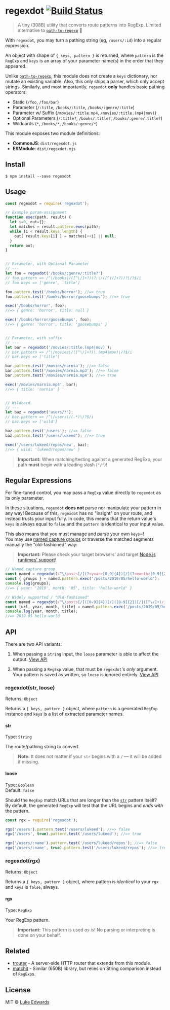 # regexdot [![Build Status](https://badgen.now.sh/travis/lukeed/regexdot)](https://travis-ci.org/lukeed/regexdot)

> A tiny (308B) utility that converts route patterns into RegExp. Limited alternative to [`path-to-regexp`](https://github.com/pillarjs/path-to-regexp) 🙇

With `regexdot`, you may turn a pathing string (eg, `/users/:id`) into a regular expression.

An object with shape of `{ keys, pattern }` is returned, where `pattern` is the `RegExp` and `keys` is an array of your parameter name(s) in the order that they appeared.

Unlike [`path-to-regexp`](https://github.com/pillarjs/path-to-regexp), this module does not create a `keys` dictionary, nor mutate an existing variable. Also, this only ships a parser, which only accept strings. Similarly, and most importantly, `regexdot` **only** handles basic pathing operators:

* Static (`/foo`, `/foo/bar`)
* Parameter (`/:title`, `/books/:title`, `/books/:genre/:title`)
* Parameter w/ Suffix (`/movies/:title.mp4`, `/movies/:title.(mp4|mov)`)
* Optional Parameters (`/:title?`, `/books/:title?`, `/books/:genre/:title?`)
* Wildcards (`*`, `/books/*`, `/books/:genre/*`)

This module exposes two module definitions:

* **CommonJS**: `dist/regexdot.js`
* **ESModule**: `dist/regexdot.mjs`

## Install

```
$ npm install --save regexdot
```


## Usage

```js
const regexdot = require('regexdot');

// Example param-assignment
function exec(path, result) {
  let i=0, out={};
  let matches = result.pattern.exec(path);
  while (i < result.keys.length) {
    out[ result.keys[i] ] = matches[++i] || null;
  }
  return out;
}


// Parameter, with Optional Parameter
// ---
let foo = regexdot('/books/:genre/:title?')
// foo.pattern => /^\/books\/([^\/]+?)(?:\/([^\/]+?))?\/?$/i
// foo.keys => ['genre', 'title']

foo.pattern.test('/books/horror'); //=> true
foo.pattern.test('/books/horror/goosebumps'); //=> true

exec('/books/horror', foo);
//=> { genre: 'horror', title: null }

exec('/books/horror/goosebumps', foo);
//=> { genre: 'horror', title: 'goosebumps' }


// Parameter, with suffix
// ---
let bar = regexdot('/movies/:title.(mp4|mov)');
// bar.pattern => /^\/movies\/([^\/]+?)\.(mp4|mov)\/?$/i
// bar.keys => ['title']

bar.pattern.test('/movies/narnia'); //=> false
bar.pattern.test('/movies/narnia.mp3'); //=> false
bar.pattern.test('/movies/narnia.mp4'); //=> true

exec('/movies/narnia.mp4', bar);
//=> { title: 'narnia' }


// Wildcard
// ---
let baz = regexdot('users/*');
// baz.pattern => /^\/users\/(.*)\/?$/i
// baz.keys => ['wild']

baz.pattern.test('/users'); //=> false
baz.pattern.test('/users/lukeed'); //=> true

exec('/users/lukeed/repos/new', baz);
//=> { wild: 'lukeed/repos/new' }
```

> **Important:** When matching/testing against a generated RegExp, your path **must** begin with a leading slash (`"/"`)!

## Regular Expressions

For fine-tuned control, you may pass a `RegExp` value directly to `regexdot` as its only parameter.

In these situations, `regexdot` **does not** parse nor manipulate your pattern in any way! Because of this, `regexdot` has no "insight" on your route, and instead trusts your input fully. In code, this means that the return value's `keys` is always equal to `false` and the `pattern` is identical to your input value.

This also means that you must manage and parse your own `keys`~!<br>
You may use [named capture groups](https://javascript.info/regexp-groups#named-groups) or traverse the matched segments manually the "old-fashioned" way:

> **Important:** Please check your target browsers' and target [Node.js runtimes' support](https://node.green/#ES2018-features--RegExp-named-capture-groups)!

```js
// Named capture group
const named = regexdot(/^\/posts[/](?<year>[0-9]{4})[/](?<month>[0-9]{2})[/](?<title>[^\/]+)/i);
const { groups } = named.pattern.exec('/posts/2019/05/hello-world');
console.log(groups);
//=> { year: '2019', month: '05', title: 'hello-world' }

// Widely supported / "Old-fashioned"
const named = regexdot(/^\/posts[/]([0-9]{4})[/]([0-9]{2})[/]([^\/]+)/i);
const [url, year, month, title] = named.pattern.exec('/posts/2019/05/hello-world');
console.log(year, month, title);
//=> 2019 05 hello-world
```


## API

There are two API variants:

1) When passing a `String` input, the `loose` parameter is able to affect the output. [View API](#regexdotstr-loose)

2) When passing a `RegExp` value, that must be `regexdot`'s _only_ argument.<br>
Your pattern is saved as written, so `loose` is ignored entirely. [View API](#regexdotrgx)

### regexdot(str, loose)
Returns: `Object`

Returns a `{ keys, pattern }` object, where `pattern` is a generated `RegExp` instance and `keys` is a list of extracted parameter names.

#### str
Type: `String`

The route/pathing string to convert.

> **Note:** It does not matter if your `str` begins with a `/` &mdash; it will be added if missing.

#### loose
Type: `Boolean`<br>
Default: `false`

Should the `RegExp` match URLs that are longer than the [`str`](#str) pattern itself?<br>
By default, the generated `RegExp` will test that the URL begins and _ends with_ the pattern.

```js
const rgx = require('regexdot');

rgx('/users').pattern.test('/users/lukeed'); //=> false
rgx('/users', true).pattern.test('/users/lukeed'); //=> true

rgx('/users/:name').pattern.test('/users/lukeed/repos'); //=> false
rgx('/users/:name', true).pattern.test('/users/lukeed/repos'); //=> true
```

### regexdot(rgx)
Returns: `Object`

Returns a `{ keys, pattern }` object, where pattern is _identical_ to your `rgx` and `keys` is `false`, always.

#### rgx
Type: `RegExp`

Your RegExp pattern.

> **Important:** This pattern is used _as is_! No parsing or interpreting is done on your behalf.


## Related

- [trouter](https://github.com/lukeed/trouter) - A server-side HTTP router that extends from this module.
- [matchit](https://github.com/lukeed/matchit) - Similar (650B) library, but relies on String comparison instead of `RegExp`s.


## License

MIT © [Luke Edwards](https://lukeed.com)
